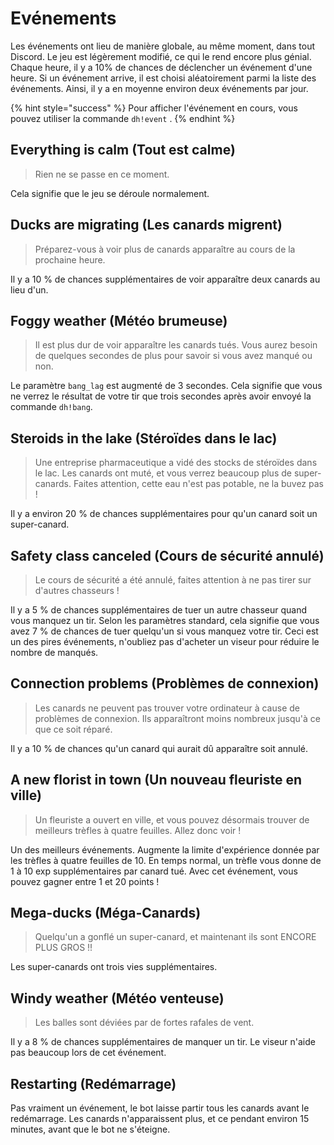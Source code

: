 # Evénements

Les événements ont lieu de manière globale, au même moment, dans tout Discord. Le jeu est légèrement modifié, ce qui le rend encore plus génial. Chaque heure, il y a 10% de chances de déclencher un événement d'une heure. Si un événement arrive, il est choisi aléatoirement parmi la liste des événements. Ainsi, il y a en moyenne environ deux événements par jour.

{% hint style="success" %}
Pour afficher l'événement en cours, vous pouvez utiliser la commande `dh!event` .
{% endhint %}

## Everything is calm \(Tout est calme\)

> Rien ne se passe en ce moment.

Cela signifie que le jeu se déroule normalement.

## Ducks are migrating \(Les canards migrent\)

> Préparez-vous à voir plus de canards apparaître au cours de la prochaine heure.

Il y a 10 % de chances supplémentaires de voir apparaître deux canards au lieu d'un.

## Foggy weather \(Météo brumeuse\)

> Il est plus dur de voir apparaître les canards tués. Vous aurez besoin de quelques secondes de plus pour savoir si vous avez manqué ou non.

Le paramètre `bang_lag` est augmenté de 3 secondes. Cela signifie que vous ne verrez le résultat de votre tir que trois secondes après avoir envoyé la commande `dh!bang`.

## Steroids in the lake \(Stéroïdes dans le lac\)

> Une entreprise pharmaceutique a vidé des stocks de stéroïdes dans le lac. Les canards ont muté, et vous verrez beaucoup plus de super-canards. Faites attention, cette eau n'est pas potable, ne la buvez pas !

Il y a environ 20 % de chances supplémentaires pour qu'un canard soit un super-canard.

## Safety class canceled \(Cours de sécurité annulé\)

> Le cours de sécurité a été annulé, faites attention à ne pas tirer sur d'autres chasseurs !

Il y a 5 % de chances supplémentaires de tuer un autre chasseur quand vous manquez un tir. Selon les paramètres standard, cela signifie que vous avez 7 % de chances de tuer quelqu'un si vous manquez votre tir. Ceci est un des pires événements, n'oubliez pas d'acheter un viseur pour réduire le nombre de manqués.

## Connection problems \(Problèmes de connexion\)

> Les canards ne peuvent pas trouver votre ordinateur à cause de problèmes de connexion. Ils apparaîtront moins nombreux jusqu'à ce que ce soit réparé.

Il y a 10 % de chances qu'un canard qui aurait dû apparaître soit annulé.

## A new florist in town \(Un nouveau fleuriste en ville\)

> Un fleuriste a ouvert en ville, et vous pouvez désormais trouver de meilleurs trèfles à quatre feuilles. Allez donc voir !

Un des meilleurs événements. Augmente la limite d'expérience donnée par les trèfles à quatre feuilles de 10. En temps normal, un trèfle vous donne de 1 à 10 exp supplémentaires par canard tué. Avec cet événement, vous pouvez gagner entre 1 et 20 points !

## Mega-ducks \(Méga-Canards\)

> Quelqu'un a gonflé un super-canard, et maintenant ils sont ENCORE PLUS GROS !!

Les super-canards ont trois vies supplémentaires.

## Windy weather \(Météo venteuse\)

> Les balles sont déviées par de fortes rafales de vent.

Il y a 8 % de chances supplémentaires de manquer un tir. Le viseur n'aide pas beaucoup lors de cet événement.

## Restarting \(Redémarrage\)

Pas vraiment un événement, le bot laisse partir tous les canards avant le redémarrage. Les canards n'apparaissent plus, et ce pendant environ 15 minutes, avant que le bot ne s'éteigne.

